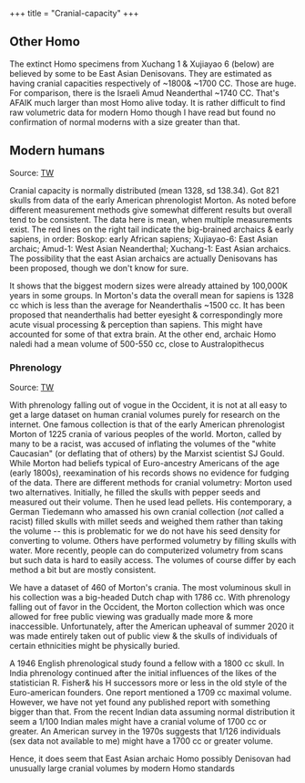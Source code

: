 +++
title = "Cranial-capacity"
+++

## Other Homo
The extinct Homo specimens from Xuchang 1 & Xujiayao 6 (below) are believed by some to be East Asian Denisovans. They are estimated as having cranial capacities respectively of ~1800& ~1700 CC. Those are huge. For comparison, there is the Israeli Amud Neanderthal ~1740 CC. That's AFAIK much larger than most Homo alive today. It is rather difficult to find raw volumetric data for modern Homo though I have read but found no confirmation of normal moderns with a size greater than that.

## Modern humans
Source: [TW](https://threadreaderapp.com/thread/1655054356255846402.html)

Cranial capacity is normally distributed (mean 1328, sd 138.34). Got 821 skulls from data of the early American phrenologist Morton. As noted before different measurement methods give somewhat different results but overall tend to be consistent. The data here is mean, when multiple measurements exist. The red lines on the right tail indicate the big-brained archaics & early sapiens, in order: Boskop: early African sapiens; Xujiayao-6: East Asian archaic; Amud-1: West Asian Neanderthal; Xuchang-1: East Asian archaics. The possibility that the east Asian archaics are actually Denisovans has been proposed, though we don't know for sure. 

It shows that the biggest modern sizes were already attained by 100,000K years in some groups. In Morton's data the overall mean for sapiens is 1328 cc which is less than the average for Neanderthalis ~1500 cc. It has been proposed that neanderthalis had better eyesight & correspondingly more acute visual processing & perception than sapiens. This might have accounted for some of that extra brain. At the other end, archaic Homo naledi had a mean volume of 500-550 cc, close to Australopithecus

### Phrenology
Source: [TW](https://threadreaderapp.com/thread/1654922904444755968.html)

With phrenology falling out of vogue in the Occident, it is not at all easy to get a large dataset on human cranial volumes purely for research on the internet. One famous collection is that of the early American phrenologist Morton of 1225 crania of various peoples of the world. Morton, called by many to be a racist, was accused of inflating the volumes of the "white Caucasian" (or deflating that of others) by the Marxist scientist SJ Gould. While Morton had beliefs typical of Euro-ancestry Americans of the age (early 1800s), reexamination of his records shows no evidence for fudging of the data. There are different methods for cranial volumetry: Morton used two alternatives. Initially, he filled the skulls with pepper seeds and measured out their volume. Then he used lead pellets. His contemporary, a German Tiedemann who amassed his own cranial collection (*not* called a racist) filled skulls with millet seeds and weighed them rather than taking the volume -- this is problematic for we do not have his seed density for converting to volume. Others have performed volumetry by filling skulls with water. More recently, people can do computerized volumetry from scans but such data is hard to easily access. The volumes of course differ by each method a bit but are mostly consistent. 

We have a dataset of 460 of Morton's crania. The most voluminous skull in his collection was a big-headed Dutch chap with 1786 cc. With phrenology falling out of favor in the Occident, the Morton collection which was once allowed for free public viewing was gradually made more & more inaccessible. Unfortunately, after the American upheaval of summer 2020 it was made entirely taken out of public view & the skulls of individuals of certain ethnicities might be physically buried. 

A 1946 English phrenological study found a fellow with a 1800 cc skull. In India phrenology continued after the initial influences of the likes of the statistician R. Fisher& his H successors more or less in the old style of the Euro-american founders. One report mentioned a 1709 cc maximal volume. However, we have not yet found any published report with something bigger than that. From the recent Indian data assuming normal distribution it seem a 1/100 Indian males might have a cranial volume of 1700 cc or greater. An American survey in the 1970s suggests that 1/126 individuals (sex data not available to me) might have a 1700 cc or greater volume. 

Hence, it does seem that East Asian archaic Homo possibly Denisovan had unusually large cranial volumes by modern Homo standards

